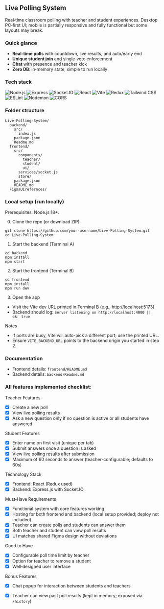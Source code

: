 ## Live Polling System

Real‑time classroom polling with teacher and student experiences. Desktop PC‑first UI; mobile is partially responsive and fully functional but some layouts may break.

### Quick glance
- **Real‑time polls** with countdown, live results, and auto/early end
- **Unique student join** and single‑vote enforcement
- **Chat** with presence and teacher kick
- **Zero DB**: in‑memory state, simple to run locally

### Tech stack

<p>
  <img alt="Node.js" src="https://img.shields.io/badge/Node.js-18+-339933?logo=node.js&logoColor=white" />
  <img alt="Express" src="https://img.shields.io/badge/Express-5-000000?logo=express&logoColor=white" />
  <img alt="Socket.IO" src="https://img.shields.io/badge/Socket.IO-4-010101?logo=socketdotio&logoColor=white" />
  <img alt="React" src="https://img.shields.io/badge/React-19-61DAFB?logo=react&logoColor=white" />
  <img alt="Vite" src="https://img.shields.io/badge/Vite-7-646CFF?logo=vite&logoColor=white" />
  <img alt="Redux" src="https://img.shields.io/badge/Redux-5-764ABC?logo=redux&logoColor=white" />
  <img alt="Tailwind CSS" src="https://img.shields.io/badge/Tailwind%20CSS-4-06B6D4?logo=tailwindcss&logoColor=white" />
  <img alt="ESLint" src="https://img.shields.io/badge/ESLint-9-4B32C3?logo=eslint&logoColor=white" />
  <img alt="Nodemon" src="https://img.shields.io/badge/nodemon-dev-76D04B?logo=nodemon&logoColor=white" />
  <img alt="CORS" src="https://img.shields.io/badge/CORS-enabled-blue" />
</p>

### Folder structure
```
Live-Polling-System/
  backend/
    src/
      index.js
    package.json
    Readme.md
  frontend/
    src/
      components/
        teacher/
        student/
        ui/
      services/socket.js
      store/
    package.json
    README.md
  FigmaUIrefernces/
```

### Local setup (run locally)
Prerequisites: Node.js 18+.

0) Clone the repo (or download ZIP)
```
git clone https://github.com/your-username/Live-Polling-System.git
cd Live-Polling-System
```

1) Start the backend (Terminal A)
```
cd backend
npm install
npm start
```

2) Start the frontend (Terminal B)
```
cd frontend
npm install
npm run dev
```

3) Open the app
- Visit the Vite dev URL printed in Terminal B (e.g., http://localhost:5173)
- Backend should log: `Server listening on http://localhost:4000 || ok: true`

Notes
- If ports are busy, Vite will auto-pick a different port; use the printed URL.
- Ensure `VITE_BACKEND_URL` points to the backend origin you started in step 2.

### Documentation
- Frontend details: `frontend/README.md`
- Backend details: `backend/Readme.md`

### All features implemented checklist: 

Teacher Features
- [x] Create a new poll
- [x] View live polling results
- [x] Ask a new question only if no question is active or all students have answered

Student Features
- [x] Enter name on first visit (unique per tab)
- [x] Submit answers once a question is asked
- [x] View live polling results after submission
- [x] Maximum of 60 seconds to answer (teacher-configurable; defaults to 60s)

Technology Stack
- [x] Frontend: React (Redux used)
- [x] Backend: Express.js with Socket.IO

Must‑Have Requirements
- [x] Functional system with core features working
- [x] Hosting for both frontend and backend (local setup provided; deploy not included)
- [x] Teacher can create polls and students can answer them
- [x] Both teacher and student can view poll results
- [x] UI matches shared Figma design without deviations

Good to Have
- [x] Configurable poll time limit by teacher
- [x] Option for teacher to remove a student
- [x] Well‑designed user interface

Bonus Features
- [x] Chat popup for interaction between students and teachers
- [x] Teacher can view past poll results (kept in memory; exposed via `/history`)


